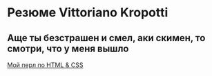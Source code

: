 # Резюме Vittoriano Kropotti

## Аще ты безстрашен и смел, аки скимен, то смотри, что у меня вышло

[Мой перл по HTML & CSS](https://x-basso.github.io/resume-Vittoriano-Kropotti/)
